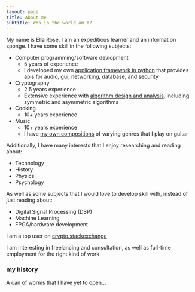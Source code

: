 ```yaml
---
layout: page
title: About me
subtitle: Who in the world am I?
---
```


My name is Ella Rose. I am an expeditious learner and an information sponge. I have some skill in the following subjects:

- Computer programming/software devlopment 
  - 5 years of experience
  - I developed my own [application framework in python](https://github.com/erose1337/pride) that provides apis for audio, gui, networking, database, and security 
- Cryptography
  - 2.5 years experience
  - Extensive experience with [algorithm design and analysis](https://github.com/erose1337/crypto), including symmetric and asymmetric algorithms
- Cooking 
  - 10+ years experience
- Music 
  - 10+ years experience
  - I have [my own compositions](https://www.bitchute.com/video/Nmptt4DaC4vq/) of varying genres that I play on guitar
  
Additionally, I have many interests that I enjoy researching and reading about:

- Technology
- History
- Physics
- Psychology

As well as some subjects that I would love to develop skill with, instead of just reading about:

- Digital Signal Processing (DSP)
- Machine Learning
- FPGA/hardware development

I am a top user on [crypto.stackexchange](https://crypto.stackexchange.com/users/29554/ella-rose)

I am interesting in freelancing and consultation, as well as full-time employment for the right kind of work.

### my history

A can of worms that I have yet to open...
